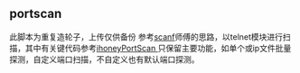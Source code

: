 portscan
----------------------------------
此脚本为重复造轮子，上传仅供备份
参考[scanf](https://github.com/scanfsec)师傅的思路，以telnet模块进行扫描，其中有关键代码参考[ihoneyPortScan
](https://github.com/scanfsec/ihoneyPortScan)
只保留主要功能，如单个或ip文件批量探测，自定义端口扫描，不自定义也有默认端口探测。
